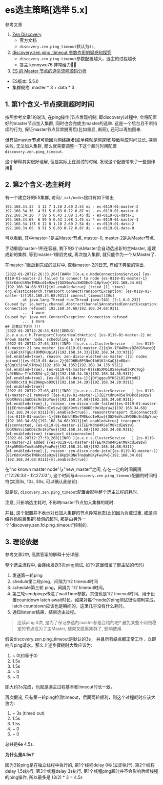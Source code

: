 # es选主策略[选举 5.x]

参考文章

1. [Zen Discovery](https://www.elastic.co/guide/en/elasticsearch/reference/5.5/modules-discovery-zen.html)
    - 官方文档
    - `discovery.zen.ping_timeout`默认为`3s`, 
2. [discovery.zen.ping_timeout 参数作用的疑惑和探究](https://elasticsearch.cn/question/4199)
    - `discovery.zen.ping_timeout`参数配置越大，选主的过程越长
    - 答主 kennywu76 非常给力👍🏻
3. [ES 的 Master 节点的选举流程源码分析](https://www.bowlbear.com/1506)

- ES版本: 5.5.0
- 集群规格: master * 3 + data * 3

## 1. 第1个含义-节点探测超时时间

按照参考文章1的说法, 在ping操作(节点发现机制, 即discovery)过程中, 会将配置好的master节点加入集群, 同时也会完成主master的选举. 这是一个后台且不断持续的行为, 保证master节点异常脱离后(比如重启, 断网), 还可以再加回来.

但有些master节点可能因为网络拥堵(或单纯就是网速慢)导致响应时间过长, 探测失败, 无法加入集群, 那么就需要调整一下这个超时时间配置`discovery.zen.ping_timeout`.

这个解释其实很好理解, 但是实际上在测试的时候, 发现这个配置带来了一些副作用🤨.

## 2. 第2个含义-选主耗时

有一个建立好的ES集群, 访问`/_cat/nodes`接口有如下输出

```
192.168.34.33  3 12 7 1.10 2.60 2.54 mi - es-0119-01-master-2
192.168.34.36  4 51 5 0.63 0.72 0.87 mi - es-0119-01-master-0
192.168.34.20  7 59 5 0.43 1.08 1.45 di - es-0119-01-data-1
192.168.34.68  6 59 5 0.43 1.08 1.45 mi * es-0119-01-master-1
192.168.34.135 6 12 8 1.10 2.60 2.54 di - es-0119-01-data-2
192.168.34.66  9 51 5 0.63 0.72 0.87 di - es-0119-01-data-0
```

可以看到, 其中master-1是主Master节点, master-0, master-2是从Master节点.

手动重启master-1所在容器, 剩下的2个从Master会自动选出新的主Master, 组建成新的集群, 等到master-1重启完成, 再次加入集群, 就只能作为一个从Master了.

在master-1重启到完成的过程中, 查看master-2的日志, 有如下典型的输出.

```
[2022-01-20T12:26:33,264][WARN ][o.e.c.NodeConnectionsService] [es-0119-01-master-2] failed to connect to node {es-0119-01-master-1}{EErKdnU4R5eTM8kcdIe9zw}{QGX9mVsiSWODEc9n18pYuw}{192.168.34.68}{192.168.34.68:9311}{ml.enabled=true} (tried [1] times)
org.elasticsearch.transport.ConnectTransportException: [es-0119-01-master-1][192.168.34.68:9311] connect_timeout[30s]
        at java.lang.Thread.run(Thread.java:748) [?:1.8.0_232]
Caused by: io.netty.channel.AbstractChannel$AnnotatedConnectException: Connection refused: 192.168.34.68/192.168.34.68:9311
        ... 1 more
Caused by: java.net.ConnectException: Connection refused
        ... 1 more
## 注意以下2行 !!!
[2022-01-20T12:26:33,938][DEBUG][o.e.a.a.c.h.TransportClusterHealthAction] [es-0119-01-master-2] no known master node, scheduling a retry
[2022-01-20T12:27:03,335][INFO ][o.e.c.s.ClusterService   ] [es-0119-01-master-2] new_master {es-0119-01-master-2}{q3v-IFW4RmuzDZdOShwcqQ}{-ULWFzXFTgGpl9XMOHUpiA}{192.168.34.33}{192.168.34.33:9311}{ml.enabled=true}, reason: zen-disco-elected-as-master ([3] nodes joined)[{es-0119-01-data-2}{0JDHBbBPSNeQIhH1KlhXaQ}{nRQxh-q3QqCu5in4l9IMsw}{192.168.34.135}{192.168.34.135:9311}{ml.enabled=true}, {es-0119-01-master-0}{sB5XM6iUSaeykwDlRPcTGg}{v9tBNhu-TfmZX8Sd-g2j3A}{192.168.34.36}{192.168.34.36:9311}{ml.enabled=true}, {es-0119-01-data-1}{jOYjggouRYKS2iDIiMrmdQ}{00K08cxtQ_K82OHmpwbDXQ}{192.168.34.20}{192.168.34.20:9311}{ml.enabled=true}]
[2022-01-20T12:27:03,431][INFO ][o.e.c.s.ClusterService   ] [es-0119-01-master-2] removed {{es-0119-01-master-1}{EErKdnU4R5eTM8kcdIe9zw}{QGX9mVsiSWODEc9n18pYuw}{192.168.34.68}{192.168.34.68:9311}{ml.enabled=true},}, reason: zen-disco-node-failed({es-0119-01-master-1}{EErKdnU4R5eTM8kcdIe9zw}{QGX9mVsiSWODEc9n18pYuw}{192.168.34.68}{192.168.34.68:9311}{ml.enabled=true}), reason(transport disconnected)[{es-0119-01-master-1}{EErKdnU4R5eTM8kcdIe9zw}{QGX9mVsiSWODEc9n18pYuw}{192.168.34.68}{192.168.34.68:9311}{ml.enabled=true} transport disconnected, {es-0119-01-master-1}{EErKdnU4R5eTM8kcdIe9zw}{QGX9mVsiSWODEc9n18pYuw}{192.168.34.68}{192.168.34.68:9311}{ml.enabled=true} transport disconnected]
[2022-01-20T12:27:39,268][INFO ][o.e.c.s.ClusterService   ] [es-0119-01-master-2] added {{es-0119-01-master-1}{EErKdnU4R5eTM8kcdIe9zw}{8kp5RQNeTnmBahEKyFwuPw}{192.168.34.68}{192.168.34.68:9311}{ml.enabled=true},}, reason: zen-disco-node-join[{es-0119-01-master-1}{EErKdnU4R5eTM8kcdIe9zw}{8kp5RQNeTnmBahEKyFwuPw}{192.168.34.68}{192.168.34.68:9311}{ml.enabled=true}]
```

在"no known master node"与"new_master"之间, 存在一定的时间间隔("12:26:33 - 12:27:03"), 这个时间与`discovery.zen.ping_timeout`配置的时间相符(实测3s, 10s, 30s, 可以确认此结论).

就是说, `discovery.zen.ping_timeout`配置会影响整个选主过程的耗时. 

注意, 只影响选主耗时, 不影响master节点加入集群的耗时.

并且, 这个配置并不表示对已加入集群的节点异常状态(比如因为负载过重, 或是网络抖动脱离集群)检测的超时, 那是由另外一个"discovery.zen.fd.ping_timeout"控制的.

## 3. 理论依据

参考文章2中, 高票答案的解释十分详细.

整个选主流程中, 会连续发送3次ping测试, 如下(这里借鉴了题主贴的代码)

1. 发送第一轮ping
2. shedule第二轮ping，间隔为1/2 timeout时间
3. schedule第三轮 ping，间隔为 1/2 timeout时间。 
4. 第三轮sendpings传递了waitTime参数，其值也是1/2 timeout时间，用于设置countdown latch await时长。如果对每个node的ping测试很快顺利完成，latch countdown应该也是瞬间的，这里几乎没有什么耗时。
5. 通知listener结果，结束选主过程。

> 连续ping 3次, 是为了保证参选的master都是合格的吧? 避免某些不网络稳定的节点成为了主Master, 结果又脱离集群了, 影响使用.

假设discovery.zen.ping_timeout是默认的3s， 并且所有结点都正常工作，立即响应ping请求。那么上述步骤耗时大致应该为:

1. ~ 0(约等于0)
2. 1.5s
3. 1.5s 
4. ~ 0
5. ~ 0

即大约3s完成，也就是选主过程基本和timeout时长一致。 

再次假设, 只有第一轮ping检测timeout，后面两轮顺利，则这个过程耗时应该大致为:

1. ~ 3s (timed out)
2. 1.5s
3. 1.5s
4. ~ 0 
5. ~ 0

总共是~~6s~~ 4.5s. 

**为什么是4.5s?**

因为3轮ping是在独立线程中执行的, 第1个线程delay 0秒(立即执行), 第2个线程delay 1.5s执行, 第3个线程delay 3s执行. 第1个线程ping超时并不会影响后续线程的ping操作, 所以最多是 (3/2) * 3 = 4.5s

## 